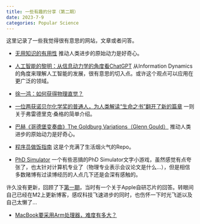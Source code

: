 ```yaml
---
title: 一些有趣的分享（第二期）
date: 2023-7-9
categories: Popular Science
---
```


这里记录了一些我觉得很有意思的网站，文章或者问答。

<!-- more -->
  
- [无用知识的有用性](https://gist.github.com/JuanitoFatas/5894119)
推动人类进步的原始动力是好奇心。

- [人工智能的黎明：从信息动力学的角度看ChatGPT](https://mp.weixin.qq.com/s/DJRSqwo0cWGOAgZM4As-OQ)
从Information Dynamics的角度来理解人工智能的发展，很有意思的切入点。或许这个观点可以应用在更广泛的领域。

- [徐一鸿：如何获得物理直觉？](https://mp.weixin.qq.com/s/__j1ggm1-kWLuDyhBk7e5A)

- [一位两获诺贝尔化学奖的普通人，为人类解读“生命之书”翻开了新的篇章](https://mp.weixin.qq.com/s/B0PJCVN12HKqkSXkHvDogw)
一则关于弗雷德里克·桑格的简单介绍。

- [巴赫《哥德堡变奏曲》The Goldburg Variations（Glenn Gould）](https://www.kotalpa.com/blog/913/post/7260)
推动人类进步的原始动力是好奇心。

- [程序员做饭指南](https://github.com/Anduin2017/HowToCook)
这是个充满了生活烟火气的Repo。

- [PhD Simulator](https://research.wmz.ninja/projects/phd/index.html)
一个有些恶搞的PhD Simulator文字小游戏，虽然感觉有点夸张了，也太针对计算机专业了（物理专业表示会议论文是什么…），但是相信多数赌博有过读博经历的人点几下还是会深有感触的。

许久没有更新，回顾了下[第一期](/2016/12/22/2016-12-22-Marked-Notes/)，当时有一个关于Apple自研芯片的回答。转眼间自己已经在M2上更新博客，感叹科技飞速进步的同时，也伤怀一下时光飞逝以及自己太懒了…
- [MacBook要采用Arm处理器，难度有多大？](https://zhuanlan.zhihu.com/p/137794368)